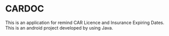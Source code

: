 # CARDOC
This is an application for remind CAR Licence and Insurance Expiring Dates.
This is an android project developed by using Java.
